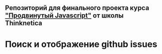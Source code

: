 ## Репозиторий для финального проекта курса ["Продвинутый Javascript"](https://thinknetica.com/fullstack_javascript) от школы  Thinknetica
# Поиск и отображение github issues